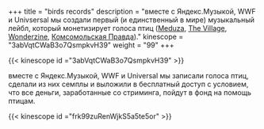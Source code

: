 +++
title = "birds records"
description = "вместе с Яндекс.Музыкой, WWF и Univsersal мы создали первый (и единственный в мире) музыкальный лейбл, который монетизирует голоса птиц ([Meduza](https://web.archive.org/web/20191010101253/https://meduza.io/feature/2019/10/10/my-govorim-vam-cherez-ivana-nas-ochen-malo-nam-ochen-slozhno),  [The Village](https://web.archive.org/web/20210514081113/https://www.the-village.ru/city/news/364281-dich), [Wonderzine](https://web.archive.org/web/20220122201402/https://www.wonderzine.com/wonderzine/life/life/246411-birds-records), [Комсомольская Правда](https://web.archive.org/web/20191112232840/https://www.kp.ru/daily/27053.5/4120442/))."
kinescope = "3abVqtCWaB3o7QsmpkvH39"
weight = "99"
+++

{{< kinescope id ="3abVqtCWaB3o7QsmpkvH39" >}}

вместе с Яндекс.Музыкой, WWF и Universal мы записали голоса птиц, сделали из них семплы и выложили в бесплатный доступ с условием, что все деньги, заработанные со стриминга, пойдут в фонд на помощь птицам.

{{< kinescope id ="frk99zuRenWjkS5a5te5or" >}}